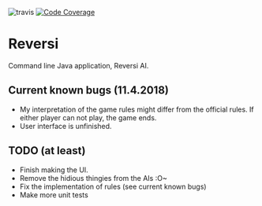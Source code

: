 ![travis](https://travis-ci.org/ValheKouneli/Reversi.svg?branch=master)
[![Code Coverage](https://img.shields.io/codecov/c/github/ValheKouneli/Reversi/master.svg)](https://codecov.io/github/ValheKouneli/Reversi/)

Reversi
=======

Command line Java application, Reversi AI.

## Current known bugs (11.4.2018)

* My interpretation of the game rules might differ from the official rules. If either player can not play, the game ends.
* User interface is unfinished.

## TODO (at least)

* Finish making the UI.
* Remove the hidious <MoveType> <GameType> thingies from the AIs :O~
* Fix the implementation of rules (see current known bugs)
* Make more unit tests
